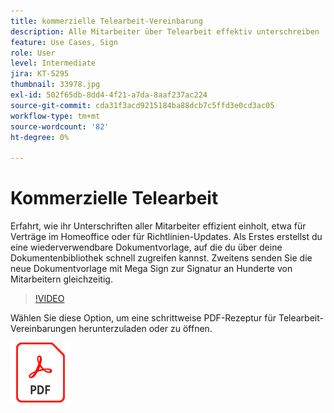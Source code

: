 ```yaml
---
title: kommerzielle Telearbeit-Vereinbarung
description: Alle Mitarbeiter über Telearbeit effektiv unterschreiben
feature: Use Cases, Sign
role: User
level: Intermediate
jira: KT-5295
thumbnail: 33978.jpg
exl-id: 502f65db-8dd4-4f21-a7da-8aaf237ac224
source-git-commit: cda31f3acd9215184ba88dcb7c5ffd3e0cd3ac05
workflow-type: tm+mt
source-wordcount: '82'
ht-degree: 0%

---
```


# Kommerzielle Telearbeit

Erfahrt, wie ihr Unterschriften aller Mitarbeiter effizient einholt, etwa für Verträge im Homeoffice oder für Richtlinien-Updates. Als Erstes erstellst du eine wiederverwendbare Dokumentvorlage, auf die du über deine Dokumentenbibliothek schnell zugreifen kannst. Zweitens senden Sie die neue Dokumentvorlage mit Mega Sign zur Signatur an Hunderte von Mitarbeitern gleichzeitig.

>[!VIDEO](https://video.tv.adobe.com/v/33978?quality=12&learn=on&hidetitle=true)

Wählen Sie diese Option, um eine schrittweise PDF-Rezeptur für Telearbeit-Vereinbarungen herunterzuladen oder zu öffnen.

[![PDF-Rezept herunterladen](../assets/acrobat_PDF_96.png)](../assets/UseCaseRecipe-EN-UsingMegaSign.pdf)
